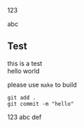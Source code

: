 
123

abc

## Test

this is a test<br>
hello world<br>

please use ``make`` to build<br>

```
git add .
git commit -m "hello"
```

123
abc
def